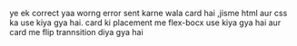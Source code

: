 ye ek correct yaa worng  error sent karne wala card hai ,jisme html aur css ka use kiya gya hai.
card ki placement me flex-bocx use kiya gya hai aur card me flip trannsition diya gya hai
